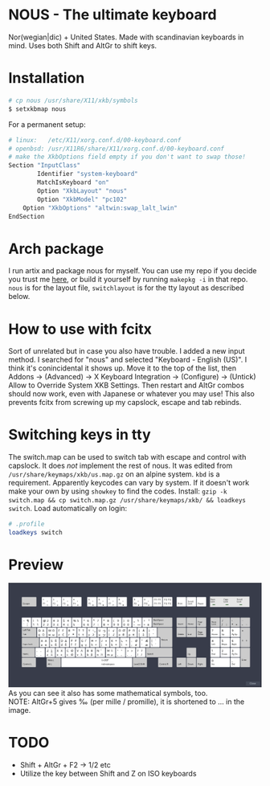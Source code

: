 # NOUS - The ultimate keyboard
Nor(wegian|dic) + United States. Made with scandinavian keyboards in mind. Uses both Shift and AltGr to shift keys.

# Installation
```sh
# cp nous /usr/share/X11/xkb/symbols
$ setxkbmap nous
```
For a permanent setup:
```sh
# linux:   /etc/X11/xorg.conf.d/00-keyboard.conf
# openbsd: /usr/X11R6/share/X11/xorg.conf.d/00-keyboard.conf
# make the XkbOptions field empty if you don't want to swap those!
Section "InputClass"
        Identifier "system-keyboard"
        MatchIsKeyboard "on"
        Option "XkbLayout" "nous"
        Option "XkbModel" "pc102"
	Option "XkbOptions" "altwin:swap_lalt_lwin"
EndSection
```

# Arch package
I run artix and package nous for myself. You can use my repo if you decide you trust me [here](https://git.jole.xyz/archports/about/), or build it yourself by running `makepkg -i` in that repo. `nous` is for the layout file, `switchlayout` is for the tty layout as described below.

# How to use with fcitx
Sort of unrelated but in case you also have trouble. I added a new input method. I searched for "nous" and selected "Keyboard - English (US)". I think it's conincidental it shows up. Move it to the top of the list, then Addons -> (Advanced) -> X Keyboard Integration -> (Configure) -> (Untick) Allow to Override System XKB Settings. Then restart and AltGr combos should now work, even with Japanese or whatever you may use! This also prevents fcitx from screwing up my capslock, escape and tab rebinds.

# Switching keys in tty
The switch.map can be used to switch tab with escape and control with capslock. It does *not* implement the rest of nous. It was edited from `/usr/share/keymaps/xkb/us.map.gz` on an alpine system. `kbd` is a requirement. Apparently keycodes can vary by system. If it doesn't work make your own by using `showkey` to find the codes. Install: `gzip -k switch.map && cp switch.map.gz /usr/share/keymaps/xkb/ && loadkeys switch`. Load automatically on login:
```sh
# .profile
loadkeys switch
```

# Preview
![preview](preview.png)
As you can see it also has some mathematical symbols, too.\
NOTE: AltGr+5 gives ‰ (per mille / promille), it is shortened to ... in the image.

# TODO
* Shift + AltGr + F2 → 1/2 etc
* Utilize the key between Shift and Z on ISO keyboards
